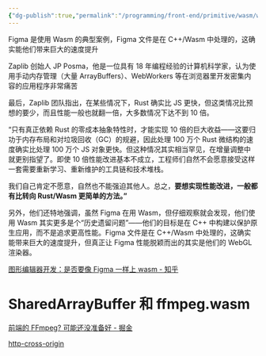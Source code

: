 ```yaml
---
{"dg-publish":true,"permalink":"/programming/front-end/primitive/wasm/wasm/"}
---
```



Figma 是使用 Wasm 的典型案例，Figma 文件是在 C++/Wasm 中处理的，这确实能他们带来巨大的速度提升

Zaplib 创始人 JP Posma，他是一位具有 18 年编程经验的计算机科学家，认为使用手动内存管理（大量 ArrayBuffers）、WebWorkers 等在浏览器里开发密集内容的应用程序非常痛苦

最后，Zaplib 团队指出，在某些情况下，Rust 确实比 JS 更快，但这类情况比预想的要少，而且性能一般也就翻一倍，大多数情况下达不到 10 倍。

“只有真正依赖 Rust 的零成本抽象特性时，才能实现 10 倍的巨大收益——这要归功于内存布局和对垃圾回收（GC）的规避，因此处理 100 万个 Rust 微结构的速度确实比处理 100 万个 JS 对象更快。但这种情况其实相当罕见，在增量调整中就更别指望了。即使 10 倍性能改进基本不成立，工程师们自然不会愿意接受这样一套需要重新学习、重新维护的工具链和技术堆栈。

我们自己肯定不愿意，自然也不能强迫其他人。总之，**要想实现性能改进，一般都有比转向 Rust/Wasm 更简单的方法。”**

另外，他们还特地强调，虽然 Figma 在用 Wasm，但仔细观察就会发现，他们使用 Wasm 其实更多是个“历史遗留问题”——他们的目标是在 C++ 中构建以保护原生应用，而不是追求更高性能。Figma 文件是在 C++/Wasm 中处理的，这确实能带来巨大的速度提升，但真正让 Figma 性能脱颖而出的其实是他们的 WebGL 渲染器。

[图形编辑器开发：是否要像 Figma 一样上 wasm - 知乎](https://zhuanlan.zhihu.com/p/645670604)

# SharedArrayBuffer 和 ffmpeg.wasm

[前端的 FFmpeg? 可能还没准备好 - 掘金](https://juejin.cn/post/7150962372130111518?searchId=2023111619452928716436F6F0BA6BAAEE)

[http-cross-origin](programming/basic/cs-basic/network-protocol/http-cross-origin.md#COOP%20和%20COEP)
